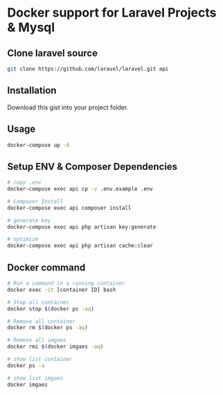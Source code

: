 
# Docker support for Laravel Projects & Mysql

## Clone laravel source
```bash
git clone https://github.com/laravel/laravel.git api
```
## Installation

Download this gist into your project folder.

## Usage
```bash
docker-compose up -d
```

## Setup ENV & Composer Dependencies
```bash
# copy .env
docker-compose exec api cp -v .env.example .env

# Composer Install
docker-compose exec api composer install

# generate key
docker-compose exec api php artisan key:generate

# optimize
docker-compose exec api php artisan cache:clear
```

## Docker command
```bash
# Run a command in a running container
docker exec -it [container ID] bash

# Stop all container 
docker stop $(docker ps -aq)

# Remove all container
docker rm $(docker ps -aq)

# Remove all imgaes
docker rmi $(docker imgaes -aq)

# show list container
docker ps -a

# show list imgaes
docker imgaes
```